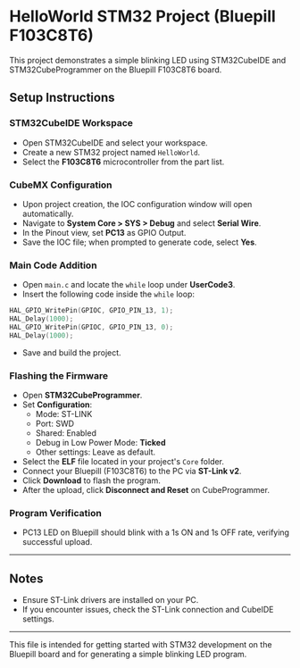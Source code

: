 # HelloWorld STM32 Project (Bluepill F103C8T6)

This project demonstrates a simple blinking LED using STM32CubeIDE and STM32CubeProgrammer on the Bluepill F103C8T6 board.

## Setup Instructions

### STM32CubeIDE Workspace

- Open STM32CubeIDE and select your workspace.
- Create a new STM32 project named `HelloWorld`.
- Select the **F103C8T6** microcontroller from the part list.

### CubeMX Configuration

- Upon project creation, the IOC configuration window will open automatically.
- Navigate to **System Core > SYS > Debug** and select **Serial Wire**.
- In the Pinout view, set **PC13** as GPIO Output.
- Save the IOC file; when prompted to generate code, select **Yes**.

### Main Code Addition

- Open `main.c` and locate the `while` loop under **UserCode3**.
- Insert the following code inside the `while` loop:

```c
HAL_GPIO_WritePin(GPIOC, GPIO_PIN_13, 1);
HAL_Delay(1000);
HAL_GPIO_WritePin(GPIOC, GPIO_PIN_13, 0);
HAL_Delay(1000);
```

- Save and build the project.

### Flashing the Firmware

- Open **STM32CubeProgrammer**.
- Set **Configuration**:
  - Mode: ST-LINK
  - Port: SWD
  - Shared: Enabled
  - Debug in Low Power Mode: **Ticked**
  - Other settings: Leave as default.
- Select the **ELF** file located in your project's `Core` folder.
- Connect your Bluepill (F103C8T6) to the PC via **ST-Link v2**.
- Click **Download** to flash the program.
- After the upload, click **Disconnect and Reset** on CubeProgrammer.

### Program Verification

- PC13 LED on Bluepill should blink with a 1s ON and 1s OFF rate, verifying successful upload.

***

## Notes

- Ensure ST-Link drivers are installed on your PC.
- If you encounter issues, check the ST-Link connection and CubeIDE settings.

***

This file is intended for getting started with STM32 development on the Bluepill board and for generating a simple blinking LED program.
